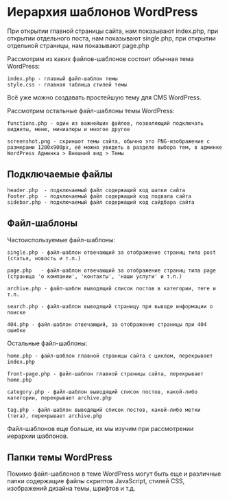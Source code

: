 # Иерархия шаблонов WordPress
При открытии главной страницы сайта, нам показывают index.php, при открытии отдельного поста, нам показывают single.php, при открытии отдельной страницы, нам показывают page.php

Рассмотрим из каких файлов-шаблонов состоит обычная тема WordPress:

    index.php - главный файл-шаблон темы
    style.css - главная таблица стилей темы

Всё уже можно создавать простейшую тему для CMS WordPress.

Рассмотрим остальные файл-шаблоны темы WordPress:

    functions.php - один из важнейших файлов, позволяющий подключать виджеты, меню, миниатюры и многое другое
    
    screenshot.png - скриншот темы сайта, обычно это PNG-изображение с размерами 1200x900px, её можно увидеть в разделе выбора тем, в админке WordPress Админка > Внешний вид > Темы

## Подключаемые файлы

    header.php  - подключаемый файл содержащий код шапки сайта
    footer.php  - подключаемый файл содержащий код подвала сайта
    sidebar.php - подключаемый файл содержащий код сайдбара сайта

## Файл-шаблоны
Частоиспользуемые файл-шаблоны:

    single.php - файл-шаблон отвечающий за отображение страниц типа post (статья, новость и т.п.)
    
    page.php   - файл-шаблон отвечающий за отображение страниц типа page (страница 'о компании', 'контакты', 'наши услуги' и т.п.)

    archive.php - файл-шаблн выводящий список постов в категории, теге и т.п.

    search.php - файл-шаблон выводящий страницу при выводе информации о поиске

    404.php - файл-шаблон отвечающий, за отображение страницы при 404 ошибке

Остальные файл-шаблоны:

    home.php - файл-шаблон главной страницы сайта с циклом, перекрывает index.php
    
    front-page.php - файл-шаблон главной страницы сайта, перекрывает home.php
    
    category.php - файл-шаблон выводящий список постов, какой-либо категории, перекрывает archive.php
    
    tag.php - файл-шаблон выводящий список постов, какой-либо метки (тега), перекрывает archive.php

Файл-шаблонов еще больше, их мы изучим при рассмотрении иерархии шаблонов.

## Папки темы WordPress
Помимо файл-шаблонов в теме WordPress могут быть еще и различные папки содержащие файлы скриптов JavaScript, стилей CSS, изображений дизайна темы, шрифтов и т.д.

